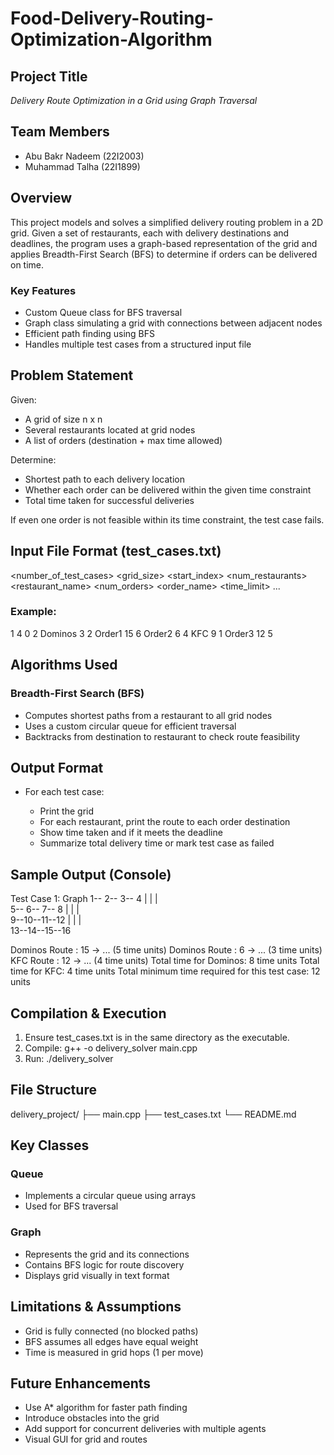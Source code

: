 # Food-Delivery-Routing-Optimization-Algorithm

## Project Title

*Delivery Route Optimization in a Grid using Graph Traversal*

## Team Members

* Abu Bakr Nadeem (22I2003)
* Muhammad Talha (22I1899)

## Overview

This project models and solves a simplified delivery routing problem in a 2D grid. Given a set of restaurants, each with delivery destinations and deadlines, the program uses a graph-based representation of the grid and applies Breadth-First Search (BFS) to determine if orders can be delivered on time.

### Key Features

* Custom Queue class for BFS traversal
* Graph class simulating a grid with connections between adjacent nodes
* Efficient path finding using BFS
* Handles multiple test cases from a structured input file

## Problem Statement

Given:

* A grid of size n x n
* Several restaurants located at grid nodes
* A list of orders (destination + max time allowed)

Determine:

* Shortest path to each delivery location
* Whether each order can be delivered within the given time constraint
* Total time taken for successful deliveries

If even one order is not feasible within its time constraint, the test case fails.

## Input File Format (test_cases.txt)


<number_of_test_cases>
<grid_size> <start_index> <num_restaurants>
<restaurant_name> <location> <num_orders>
<order_name> <destination> <time_limit>
...


### Example:


1
4 0 2
Dominos 3 2
Order1 15 6
Order2 6 4
KFC 9 1
Order3 12 5


## Algorithms Used

### Breadth-First Search (BFS)

* Computes shortest paths from a restaurant to all grid nodes
* Uses a custom circular queue for efficient traversal
* Backtracks from destination to restaurant to check route feasibility

## Output Format

* For each test case:

  * Print the grid
  * For each restaurant, print the route to each order destination
  * Show time taken and if it meets the deadline
  * Summarize total delivery time or mark test case as failed

## Sample Output (Console)


Test Case 1:
Graph
 1-- 2-- 3-- 4
 |   |   |   
 5-- 6-- 7-- 8
 |   |   |   
 9--10--11--12
 |   |   |   
13--14--15--16

Dominos Route : 15 -> ... (5 time units)
Dominos Route : 6 -> ... (3 time units)
KFC Route : 12 -> ... (4 time units)
Total time for Dominos: 8 time units
Total time for KFC: 4 time units
Total minimum time required for this test case: 12 units


## Compilation & Execution

1. Ensure test_cases.txt is in the same directory as the executable.
2. Compile: g++ -o delivery_solver main.cpp
3. Run: ./delivery_solver

## File Structure


delivery_project/
├── main.cpp
├── test_cases.txt
└── README.md


## Key Classes

### Queue

* Implements a circular queue using arrays
* Used for BFS traversal

### Graph

* Represents the grid and its connections
* Contains BFS logic for route discovery
* Displays grid visually in text format

## Limitations & Assumptions

* Grid is fully connected (no blocked paths)
* BFS assumes all edges have equal weight
* Time is measured in grid hops (1 per move)

## Future Enhancements

* Use A\* algorithm for faster path finding
* Introduce obstacles into the grid
* Add support for concurrent deliveries with multiple agents
* Visual GUI for grid and routes
